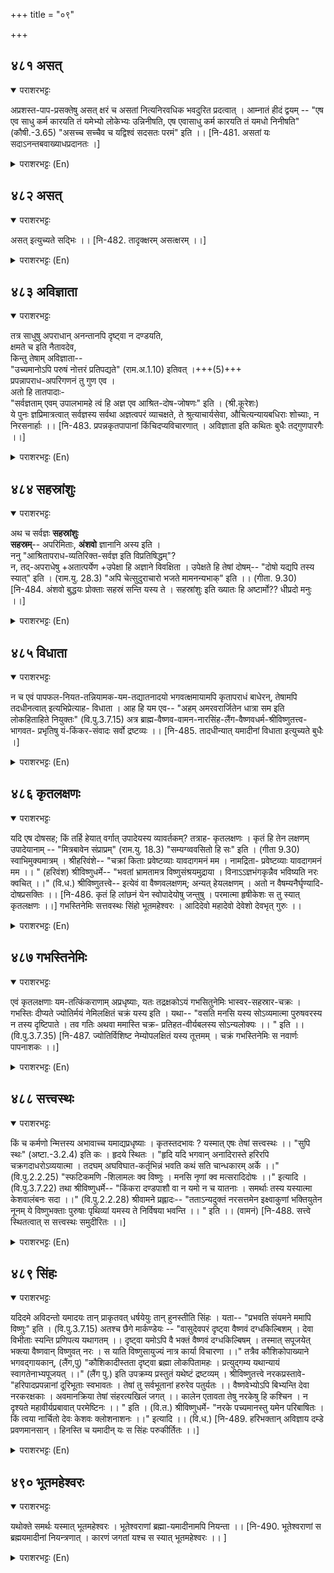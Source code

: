 +++
title = "०९"

+++

## ४८१  असत्
<details open><summary>पराशरभट्टः</summary>

अप्रशस्त-पाप-प्रसक्तेषु असत् क्षरं च असतां नित्यनिरवधिक भवदुरित प्रदत्वात् । आम्नातं हीदं द्वयम् -- "एष एव साधु कर्म कारयति तं यमेभ्यो लोकेभ्यः उन्निनीषति, एष एवासाधु कर्म कारयति तं यमधो निनीषति" (कौषी.-3.65) "असच्च सच्चैव च यद्विश्वं सदसतः परमं" इति ।। [नि-481. असतां यः सदाऽनन्तबवाख्याधप्रदानतः ।]
</details>

<details><summary>पराशरभट्टः (En)</summary>

क्षरम् The giver of the worldly misery. In regard to those who are not commendable and are addicted to sins. भगवान् gives them the great misery of endless संसार (Birth and death). These two are spoken of in the Sruthi also : "भगवान् Himself makes that person do virtuous acts whom He wants to raise from these worlds. And He makes that another do sinful acts whom He wants to hurl into the lower worlds." "This world comprises the good and the bad. Bhagavँn is above both of them-the Asath and the sath."
</details>

## ४८२  असत्
<details open><summary>पराशरभट्टः</summary>

असत् इत्युच्यते सद्भिः ।। [नि-482. तादृक्क्षरम् असत्क्षरम् ।।]
</details>

<details><summary>पराशरभट्टः (En)</summary>

क्षरम् The giver of the worldly misery. In regard to those who are not commendable and are addicted to sins. भगवान् gives them the great misery of endless संसार (Birth and death). These two are spoken of in the Sruthi also : "भगवान् Himself makes that person do virtuous acts whom He wants to raise from these worlds. And He makes that another do sinful acts whom He wants to hurl into the lower worlds." "This world comprises the good and the bad. Bhagavँn is above both of them-the Asath and the sath."
</details>

## ४८३  अविज्ञाता
<details open><summary>पराशरभट्टः</summary>

तत्र साधुषु अपराधान् अनन्तानपि दृष्ट्वा न दण्डयति,  
क्षमते च इति नैतावदेव,  
किन्तु तेषाम् अविज्ञाता--  
"उच्यमानोऽपि परुषं नोत्तरं प्रतिपद्यते" (राम.अ.1.10)  इतिवत् ।+++(5)+++  
प्रपन्नापराध-अपरिगणनं तु गुण एव ।  
अतो हि तातपादाः-  
"सर्वज्ञताम् एवम् उपालभामहे त्वं हि अज्ञ एव आश्रित-दोष-जोषणः" इति । (श्री.कूरेशः)  
ये पुनः ज्ञप्रिमात्रत्वात् सर्वज्ञस्य सर्वथा अज्ञत्वपरं व्याचक्षते, ते श्रुत्याचार्यसेवा, औचित्यन्यायबधिराः शोच्याः, न निरसनार्हाः ।। [नि-483. प्रपन्नकृतपापानां किंचिदप्यविचारणात् । अविज्ञाता इति कथितः बुधैः तद्गुणपारगैः ।।]
</details>

<details><summary>पराशरभट्टः (En)</summary>

The Non-cognizant. Even though He sees the innumerable sins committed by the pious devotees, He not only does not punish them, but also forgives them. Not only this much. He is even oblivious of their sins. So is it stated about श्री राम : "Though harsh words are used against Him, राम does not retaliate." Not taking into account the faults committed by those who have taken refuge in भगवान् is certainly a quality that is commendable. Therefore my revered father (श्री Vatsanka Misra, Koratthalvan) has said : "Thus we speak in reproof of Thy omni-science and say Thou art ignorant. Thou dost dote on the faults of Thy devotees." There are some who hold the view with reference to the Brahman, which is all-knowing, that it is pure consciousness and so not possessed of knowledge. They are really deaf to the words of the वेदा-s, the conclusions of the आचार्या-s and even to logical propriety. Those poor people are only to be pitied and are not worthy of refutation or criticism.
</details>

## ४८४  सहस्रांशुः
<details open><summary>पराशरभट्टः</summary>

अथ च सर्वज्ञः **सहस्रांशुः**  
**सहस्रम्**-- अपरिमिताः, **अंशवो** ज्ञानानि अस्य इति ।  
ननु "आश्रितापराध-व्यतिरिक्त-सर्वज्ञ इति विप्रतिषिद्धम्"?  
न, तद्-अपराधेषु +अतात्पर्येण +उपेक्षा हि अज्ञाने विवक्षिता । उपेक्षते हि तेषां दोषम्-- "दोषो यद्यपि तस्य स्यात्" इति । (राम.यु. 28.3) "अपि चेत्सुदुराचारो भजते मामनन्यभाक्" इति ।। (गीता. 9.30) [नि-484. अंशवो बुद्धयः प्रोक्ताः सहस्रं सन्ति यस्य ते । सहस्रांशुः इति ख्यातः हि अष्टार्मो?? धीप्रदो मनुः ।।]
</details>

<details><summary>पराशरभट्टः (En)</summary>

He who has thousand rays of knowledge. On the other hand He is omni-scient. Sahasra-amsuh'Sahasram' means countless and 'Amsu' means varieties of knowledge; So भगवान् has infinite knowledge. An objection may be raised : Is it not a contradiction to say that He is all-knowing and that He does not know the faults of His devotees? 'No' we say. Ignorance of the faults of His devotees means only that He ignores tham as being insignificant. He pays no attention to their faults. Vide : "Even a man of wicked deeds is a good man provided he worships Me without expecting any other benefit. (He is must be honoured; because his knowledge is sound.)"
</details>

## ४८५  विधाता
<details open><summary>पराशरभट्टः</summary>

न च एवं पापफल-नियत-तन्नियामक-यम-तद्यातनादयो भगवत्क्षमायामपि कृतापराधं बाधेरन्, तेषामपि तदधीनत्वात् इत्यभिप्रेत्याह- विधाता । आह हि यम एव-- "अहम् अमरवरार्जितेन धात्रा सम इति लोकहिताहिते नियुक्तः" (वि.पु.3.7.15) अत्र ब्राह्म-वैष्णव-वामन-नारसिंह-लैंग-वैष्णवधर्म-श्रीविष्णुतत्त्व-भागवत- प्रभृतिषु यं-किंकर-संवादः सर्वो द्रष्टव्यः ।। [नि-485. तादधीन्यात् यमादीनां विधाता इत्युच्यते बुधैः ।]
</details>

<details><summary>पराशरभट्टः (En)</summary>

The controller. It cannot be said that even though It cannot be said that even though भगवान् forgives the sinning devotee, the latter will have to experience the punishment and tortures meted out to him by Yama whose duty is to punish the sinners. For Yama also is under the control of भगवान् (and he cannot do anything against His will. The name विधाता (the Supreme Controller) signifies this. Yama himself says (in विष्णु पुराण) : "The Supreme Lord Who is worshipped by Indra and other gods knows that I am impartial and so He has ordained me to do good or bad to people in the world according to their deserts."
</details>

## ४८६  कृतलक्षणः
<details open><summary>पराशरभट्टः</summary>

यदि एष दोषसह; किं तर्हि हेयात् वर्गात् उपादेयस्य व्यावर्तकम्? तत्राह- कृतलक्षणः । कृतं हि तेन लक्षणम् उपादेयानाम् -- "मित्रबावेन संप्राप्रम्" (राम.यु. 18.3) "सम्यग्व्ववसितो हि सः" इति । (गीता 9.30) स्वाभिमुक्यमात्रम् । श्रीहरिवंशे-- "चक्रां किताः प्रवेष्टव्याः यावदागमनं मम । नामद्रिता- प्रवेष्टव्याः यावदागमनं मम ।। " (हरिवंश) श्रीविष्णुधर्मे-- "भवतां भ्रामतामत्र विष्णुसंश्रयमुद्राया । विनाऽऽज्ञभंगकृन्नैव भविष्यति नरः क्वचित् ।।" (वि.ध.) श्रीविष्णुतत्त्वे-- इत्येवं वा वैष्णवलक्षणम्; अन्यत् हेयलक्षणम् । अतो न वैषम्यनैर्घृण्यादि-दोषप्रसक्तिः ।। [नि-486. कृतं हि लांछनं येन स्वोपादेयोषु जन्तुषु । परमात्मा हृषीकेशः स तु स्यात् कृतलक्षणः ।।] गभस्तिनेमिः सत्तवस्थः सिंहो भूतमहेश्वरः । आदिदेवो महादेवो देवेशो देवभृत् गुरुः ।।
</details>

<details><summary>पराशरभट्टः (En)</summary>

He Who has prescribed the distinguishing characteristics (for the pious).If भगवान् Himself overlooks the faults of men, what is there that will distinguish the good from the bad by which He will accept the former and discard the latter? The reply is कृता-लक्षणः . He has laid down the distinguiढing characteristics of those who are to be favoured, viz. They are well disposed towards Him. ("Never shall I desert) him who has come to Me as a friend." "For he is rightly resolved". (when he seeks me with great devotion). Vide in Hari-vamsa : "They who bear the mark of the discus on their bodies may be admitted to my vicinity and they that do not have the mark ढould not be admitted near me." "In विष्णु-dharma : "While you are going about in the world, you will see that man alone violates my commands who does not bear mark of having sought refuge in विष्णु." In विष्णु तत्व : "The bearing of the mark of the discus and others on the body is indicative of his connection with Me even as the bracelet and other ornaments indicates the chastity of a woman (whose husband is alive)". This (bearing the mark of the discus) also may be the distinguiढing mark of a devotee of विष्णु . Anything other than this will lead only to his abandonment and therefore there is no room for the charge of partiality or cruelty in भगवान् .
</details>

## ४८७  गभस्तिनेमिः
<details open><summary>पराशरभट्टः</summary>

एवं कृतलक्षणाः यम-तत्किंकराणाम् अप्रधृष्याः, यतः तद्रक्षकोऽयं गभसितुनेमिः भास्वर-सहस्रार-चक्रः । गभस्तिः दीप्यते ज्योतिर्मयं नेमिलक्षितं चक्रं यस्य इति । यथा-- "वसति मनसि यस्य सोऽव्यमात्मा पुरुषवरस्य न तस्य दृष्टिपाते । तव गतिः अथवा ममास्ति चक्र- प्रतिहत-वीर्यबलस्य सोऽन्यलोक्यः ।। " इति ।। (वि.पु.3.7.35) [नि-487. ज्योतिर्विशिष्ट नेम्योपलक्षितं यस्य तूत्तमम् । चक्रं गभस्तिनेमिः स नवार्णः पापनाशकः ।।]
</details>

<details><summary>पराशरभट्टः (En)</summary>

He with an effulgwnt Discus. Those who bear these marks are unassailable to Yama and his servants. For their saviour is भगवान् Who is armed with the effulgent Chakra having a thousand spokes. "You should not even go near that place which is within the range of the glances of that devotee in whose heart the Supreme and imperishable Lord नारायण resides. In fact I too cannot go there because my valour and strength cannot stand before the Discus. Thet devotee belongs to an entirely different world." (This is the instruction of Yama to his servants.)
</details>

## ४८८  सत्त्वस्थः
<details open><summary>पराशरभट्टः</summary>

किं च कर्मणो न्मित्तस्य अभावाच्च यमाद्यप्रधृष्याः । कृतस्तदभावः ? यस्मात् एषः तेषां सत्त्वस्थः ।। "सुपि स्थः" (अष्टा.-3.2.4) इति कः । हृदये स्थितः । "हृदि यदि भगवान् अनादिरास्ते हरिरपि चक्रगदाधरोऽव्ययात्मा । तदघम् अघविघात-कर्तृभिन्नं भवति कथं सति चान्धकारम् अर्के ।।" (वि.पु.2.2.25) "स्फटिकमणि -शिलामलः क्व विष्णुः । मनसि नृणां क्व मत्सरादिदोषः ।।" इत्यादि । (वि.पु.3.7.22) तथा श्रीविष्णुधर्मे-- "किंकरा दण्डपाशौ वा न यमो न च यातनाः । समर्थाः तस्य यस्यात्मा केशवालंबनः सदा ।।" (वि.पु.2.2.28) श्रीवामने प्रह्लादः-- "तताऽन्यदुक्तं नरसत्तमेन इक्ष्वाकुणां भक्तियुतेन नूनम् ये विष्णुभक्ताः पुरुषाः पृथिव्यां यमस्य ते निर्विषया भवन्ति ।। " इति ।। (वामनं) [नि-488. सत्त्वे स्थितत्वात् स सत्त्वस्थः समुदीरितः ।।]
</details>

<details><summary>पराशरभट्टः (En)</summary>

He is in their hearts. Again they are impregnable to Yama and his followers since there is no Karma in them which alone is the cause of their sway over them, How is it they alone are devold of Karma? The answer is because भगवान् resides in their hearts(Saththvastthah). "When Lord Hari, Who is imperishable and eternal and Who wields the Discus and the Mace, abides in the heart of a person, how can sin exist there? Because the sin has been destroyed by Him. How can darkness co-exist with the Sun?" "When विष्णु Who is flawless like a spotless crystal gem is in the heart of a person, how can the defects like jealousy remain there?" So says the विष्णु-धर्म : "When a man's mind has resorted to कृष्ण at all times, the servants of Yama, his staff or ropes and the tortures cannot come near him." प्रह्लाद says in the वामन-पुराण : "Truly yet another thing has been declared by इक्ष्वाकु who is the foremost among men and who is endowed with Bhakthi viz. That those people in the world who are devotees of विष्णु are not under the control of Yama; not are they the denizens of his world." "The affix 'ka' comes after the root 'sthaa' when it is in composition with a word ending in a case-affix as an उपपद. (Hrudi+stthah=Hrudi-stthah). (Saththva+stthah=Saththva-stthah).
</details>

## ४८९  सिंहः
<details open><summary>पराशरभट्टः</summary>

यदिदमे अविदन्तो यमादयः तान् प्राकृतवत् धर्षयेयुः तान् हुनस्तीति सिंहः । यता-- "प्रभवति संयमने ममापि विष्णुः" इति । (वि.पु.3.7.15) अतश्च छैगे मार्कण्डेयः -- "वासुदेवपरं दृष्ट्वा वैष्णवं दग्धकिल्बिशम् । देवा विभीताः स्यन्ति प्रणिपत्य यथागतम् ।। दृष्ट्वा यमोऽपि वै भक्तं वैष्णवं दग्धकिल्बिषम् । तस्मात् सपूजयेत् भक्त्या वैष्णवान् विष्णुवत् नरः । स याति विष्णुसायुज्यं नात्र कार्या विचारणा ।।" तत्रैव कौशिकोपाख्याने भगवद्गायकान्, (लैंग,पु) "कौशिकादीस्तता दृष्ट्वा ब्रह्मा लोकपितामहः । प्रत्युद्गम्य यथान्यायं स्वागतेनाभ्यपूजयत् ।।" (लैंग पु.) इति उपक्रम्य प्रस्तुतं यथेष्टं द्रष्टव्यम् । श्रीविष्णुतत्त्वे नरकप्रस्तावे- "हरिपादप्रपन्नानां दूरिभूताः स्वभावतः । तेषां तु सर्वभूतानां हरुरेव पतुर्यतः ।। वैष्णवेभ्योऽपि बिभ्यन्ति देवा नरकरक्षकाः । अवमानक्रिया तेषां संहरत्यखिलं जगत् ।। कालेन एतावता तेषु नरकेषु हि कश्चिन । न दृश्यते महावीर्यप्रबावात् परमेष्टिनः ।। " इति । (वि.त.) श्रीविष्णुधर्मे- "नरके पच्यमानस्तु यमेन परिबाषितः । किं त्वया नार्चितो देवः केशवः क्लोशनाशनः ।।" इत्यादि ।। (वि.ध.) [नि-489. हरिभक्तान् अविज्ञाय दम्डे प्रवणमानसान् । हिनस्ति च यमादीन् यः स सिंहः परुकीर्तितः ।।]
</details>

<details><summary>पराशरभट्टः (En)</summary>

He who punishes. Not realising the greatness of devotees, if Yama and others assail them thinking that they are ordinary human beings, भगवान् punishes those assailants. So He is called 'Simhah'. Yama himself declares : "विष्णु has the power to control me also." Therefore मार्कण्डेय says in Lainga (पुराण ) : "When the gods see a वैष्णव who is exclusively devoted to वासुदेव (विष्णु ) and whose sins have been completely burnt out, they are afraid (of doing any harm to him) : They bow before him with respect and go away as they came. Yama also, who is the son of the Sun-god, on seeing a devout श्री वैष्णव bereft of all sins, would rise with respect and bow before him with folded hands. Therefore a person should worship with devotion the श्री वैष्णव-s as विष्णु Himself. The वैष्णव attain union with विष्णु. No doubt should be entertained about this." Again in the same (Lainga पुराण ) in the episode of Kausika the action of Brahma is described when he comes across some devotees of विष्णु who are singing His glories : "Brahma the पितामह (that is the grandfather the first creator) of the world, on seeking Kausika and other god-singers advanced towards them with respect, welcomed and worshipped them." In that story which begins thus much can be found relevant to this topic to the heart's content. In विष्णु -thaththva beginning to speak of hell it is said : "The servants of Yama automatically keep themselves away from those who have taken refuge at the feet of भगवान् Hari, and for whom Hari is the only master and no one else. Even the gods who are in charge of the Hell are afraid to do any harm to the वैष्णवा-s, because any insult to them will bring about the destruction of the entire world. Ever since the beginning of the world no devotee of विष्णु has ever been in the Hell. This is due to the great power of the valour of the Supreme being, भगवान्." Again in विष्णु Dharma : "Yama, the Lord of Hell, saw a being that was experiencing great suffering there and asked him, 'Have you not worshipped Lord केशव Who is the remover of all sorrows?'" And so on.
</details>

## ४९०  भूतमहेश्वरः
<details open><summary>पराशरभट्टः</summary>

यथोक्ते समर्थः यस्मात् भूतमहेश्वरः । भूतेश्वराणां ब्रह्मा-यमादीनामपि नियन्ता ।। [नि-490. भूतेश्वराणां स ब्रह्मयमादीनां नियन्त्रणात् । कारणं जगतां यश्च स स्यात् भूतमहेश्वरः ।। ]
</details>

<details><summary>पराशरभट्टः (En)</summary>

The supreme lord of all beings. Since भगवान् is capable of accomplishing all this He is भुत-महेश्वर . It is He that controls Brahma, Yama and others who are themselves lords of beings.
</details>
